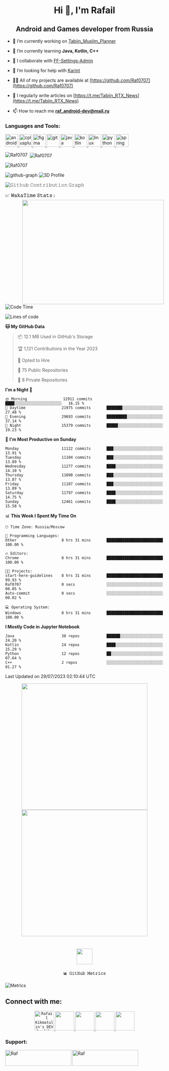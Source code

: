<h1 align="center">Hi 👋, I'm Rafail</h1>
<h2 align="center">Android and Games developer from Russia</h2>

- 🔭 I’m currently working on [Tabiin_Muslim_Planner](https://github.com/Raf0707/Tabiin_Muslim_Planer)

- 🌱 I’m currently learning **Java, Kotlin, C++**

- 👯 I collaborate with [FF-Settings-Admin](https://github.com/Raf0707/FF-Settings-Admin)

- 🤝 I’m looking for help with [Karint](https://github.com/Raf0707/Karint)

- 👨‍💻 All of my projects are available at [https://github.com/Raf0707](https://github.com/Raf0707)

- 📝 I regularly write articles on [https://t.me/Tabiin_RTX_News](https://t.me/Tabiin_RTX_News)

- 📫 How to reach me **raf_android-dev@mail.ru**

<h3 align="left">Languages and Tools:</h3>
<p align="left"> <a href="https://developer.android.com" target="_blank" rel="noreferrer"> <img src="https://raw.githubusercontent.com/devicons/devicon/master/icons/android/android-original-wordmark.svg" alt="android" width="40" height="40"/> </a>  <a href="https://www.w3schools.com/cpp/" target="_blank" rel="noreferrer"> <img src="https://raw.githubusercontent.com/devicons/devicon/master/icons/cplusplus/cplusplus-original.svg" alt="cplusplus" width="40" height="40"/> </a>   <a href="https://www.figma.com/" target="_blank" rel="noreferrer"> <img src="https://www.vectorlogo.zone/logos/figma/figma-icon.svg" alt="figma" width="40" height="40"/>  </a> <a href="https://git-scm.com/" target="_blank" rel="noreferrer"> <img src="https://www.vectorlogo.zone/logos/git-scm/git-scm-icon.svg" alt="git" width="40" height="40"/> </a> <a href="https://www.java.com" target="_blank" rel="noreferrer"> <img src="https://raw.githubusercontent.com/devicons/devicon/master/icons/java/java-original.svg" alt="java" width="40" height="40"/>  </a> <a href="https://kotlinlang.org" target="_blank" rel="noreferrer"> <img src="https://www.vectorlogo.zone/logos/kotlinlang/kotlinlang-icon.svg" alt="kotlin" width="40" height="40"/> </a> <a href="https://www.linux.org/" target="_blank" rel="noreferrer"> <img src="https://raw.githubusercontent.com/devicons/devicon/master/icons/linux/linux-original.svg" alt="linux" width="40" height="40"/>  <a href="https://www.python.org" target="_blank" rel="noreferrer"> <img src="https://raw.githubusercontent.com/devicons/devicon/master/icons/python/python-original.svg" alt="python" width="40" height="40"/>  <a href="https://spring.io/" target="_blank" rel="noreferrer"> <img src="https://www.vectorlogo.zone/logos/springio/springio-icon.svg" alt="spring" width="40" height="40"/> </a>  </p>

<p><img align="left" src="https://github-readme-stats.vercel.app/api/top-langs?username=Raf0707&show_icons=true&locale=en&layout=compact" alt="Raf0707" /></p>

<p>&nbsp;<img align="center" src="https://github-readme-stats.vercel.app/api?username=Raf0707&show_icons=true&locale=en" alt="Raf0707" /></p>

<p><img align="center" src="https://github-readme-streak-stats.herokuapp.com/?user=Raf0707&" alt="Raf0707" /></p>

![github-graph](https://github-profile-trophy.vercel.app/?username=Raf0707&theme=flat&margin-w=15)
![3D Profile](anim/season.svg)

![𝙶𝚒𝚝𝚑𝚞𝚋 𝙲𝚘𝚗𝚝𝚛𝚒𝚋𝚞𝚝𝚒𝚘𝚗 𝙶𝚛𝚊𝚙𝚑](im/github-contribution-grid-snake.svg)

<summary>
  <g-emoji class="g-emoji" alias="chart_with_upwards_trend" fallback-src="https://github.githubassets.com/images/icons/emoji/unicode/1f4c8.png">📈</g-emoji>
  <strong>𝚆𝚊𝚔𝚊𝚃𝚒𝚖𝚎 𝚂𝚝𝚊𝚝𝚜 : </strong>
</summary>

<img align="right" height="330px" width="450px" src="https://wakatime.com/share/@JayantGoel001/d757c83d-c3a9-424e-86f1-ce88190c9840.svg" >

<br>
<br>

<!--START_SECTION:waka-->
![Code Time](http://img.shields.io/badge/Code%20Time-4%2C859%20hrs%2033%20mins-blue)

![Lines of code](https://img.shields.io/badge/From%20Hello%20World%20I%27ve%20Written-51.3%20million%20lines%20of%20code-blue)

**🐱 My GitHub Data** 

> 📦 12.1 MB Used in GitHub's Storage 
 > 
> 🏆 1,121 Contributions in the Year 2023
 > 
> 💼 Opted to Hire
 > 
> 📜 75 Public Repositories 
 > 
> 🔑 8 Private Repositories 
 > 
**I'm a Night 🦉** 

```text
🌞 Morning                12911 commits       ████░░░░░░░░░░░░░░░░░░░░░   16.15 % 
🌆 Daytime                21975 commits       ███████░░░░░░░░░░░░░░░░░░   27.48 % 
🌃 Evening                29693 commits       █████████░░░░░░░░░░░░░░░░   37.14 % 
🌙 Night                  15379 commits       █████░░░░░░░░░░░░░░░░░░░░   19.23 % 
```
📅 **I'm Most Productive on Sunday** 

```text
Monday                   11122 commits       ███░░░░░░░░░░░░░░░░░░░░░░   13.91 % 
Tuesday                  11104 commits       ███░░░░░░░░░░░░░░░░░░░░░░   13.89 % 
Wednesday                11277 commits       ████░░░░░░░░░░░░░░░░░░░░░   14.10 % 
Thursday                 11090 commits       ███░░░░░░░░░░░░░░░░░░░░░░   13.87 % 
Friday                   11107 commits       ███░░░░░░░░░░░░░░░░░░░░░░   13.89 % 
Saturday                 11797 commits       ████░░░░░░░░░░░░░░░░░░░░░   14.75 % 
Sunday                   12461 commits       ████░░░░░░░░░░░░░░░░░░░░░   15.58 % 
```


📊 **This Week I Spent My Time On** 

```text
🕑︎ Time Zone: Russia/Moscow

💬 Programming Languages: 
Other                    8 hrs 31 mins       █████████████████████████   100.00 % 

🔥 Editors: 
Chrome                   8 hrs 31 mins       █████████████████████████   100.00 % 

🐱‍💻 Projects: 
start-here-guidelines    8 hrs 31 mins       █████████████████████████   99.93 % 
Raf0707                  0 secs              ░░░░░░░░░░░░░░░░░░░░░░░░░   00.05 % 
Auto-commit              0 secs              ░░░░░░░░░░░░░░░░░░░░░░░░░   00.02 % 

💻 Operating System: 
Windows                  8 hrs 31 mins       █████████████████████████   100.00 % 
```

**I Mostly Code in Jupyter Notebook** 

```text
Java                     38 repos            ██████░░░░░░░░░░░░░░░░░░░   24.20 % 
Kotlin                   24 repos            ████░░░░░░░░░░░░░░░░░░░░░   15.29 % 
Python                   12 repos            ██░░░░░░░░░░░░░░░░░░░░░░░   07.64 % 
C++                      2 repos             ░░░░░░░░░░░░░░░░░░░░░░░░░   01.27 % 
```




 Last Updated on 29/07/2023 02:10:44 UTC
<!--END_SECTION:waka-->

<p align="center">
  <img align="center" width="400px" height="400px" src="https://wakatime.com/share/@JayantGoel001/2be1608b-10ea-42dd-b1f5-80ed001062b1.svg"/>
  <img align="center" height="400px" width="400px" src="https://wakatime.com/share/@JayantGoel001/c7e94976-73a4-4959-a081-4ca2e1126556.svg" />
</p>

#

<p align="center">
  <img height="50" width="50" src="https://cdn.jsdelivr.net/npm/simple-icons@3.0.1/icons/github.svg">  
  <h4 align="center"><code>📊 𝙶𝚒𝚝𝙷𝚞𝚋 𝙼𝚎𝚝𝚛𝚒𝚌𝚜</code></h4>
</p>

![Metrics](github-metrics.svg)

<h2 align="left">Connect with me:</h2>
<p align="left">
<p align="center">

  <a href="https://dev.to/raf0707">
    <code><img src="im/dev.svg" alt="Rafail Kikmatulin's DEV Profile" height="62" width="62"></code>
  </a>   
  
  <a href="https://www.hackerrank.com/Raf_0707?hr_r=1" target="_blank">
    <code><img height="60" width="60" src="im/hr.webp"/></code>
  </a>

  <a href="https://www.hackerearth.com/@raf_android-dev" target="_blank">
    <code><img height="60" width="60" src="im/he.svg"/></code>
  </a>

  <a href="https://www.codechef.com/users/raf_0707" target="_blank">
    <code><img height="60" width="60" src="im/cc.svg"/></code>
  </a>
  
  <a href="https://leetcode.com/Raf0707/" target="_blank">
    <code><img height="60" width="60" src="im/lc.webp"/></code>
  </a>
</p>
</p>


<h3 align="left">Support:</h3>
<p><a href="https://www.buymeacoffee.com"> <img align="left" src="https://cdn.buymeacoffee.com/buttons/v2/default-yellow.png" height="50" width="210" alt="Raf" /></a><a href="https://ko-fi.com/Raf"> <img align="left" src="https://cdn.ko-fi.com/cdn/kofi3.png?v=3" height="50" width="210" alt="Raf" /></a></p><br><br>

